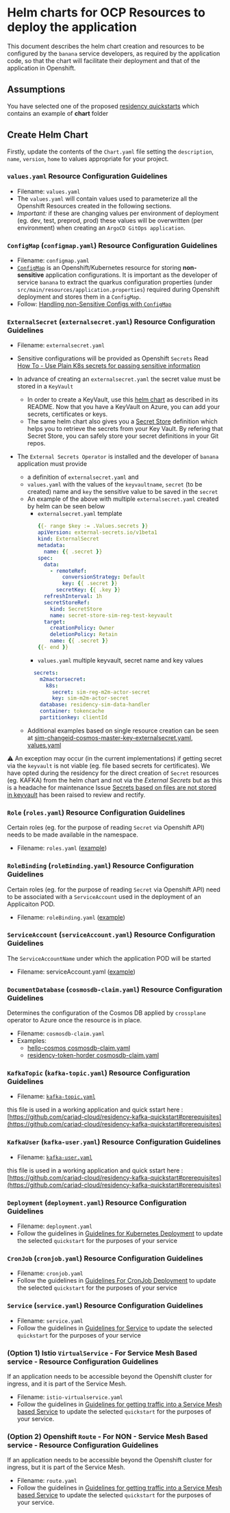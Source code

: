 # Helm charts for OCP Resources to deploy the application

This document describes the helm chart creation and resources to be configured by the `banana` service developers, as required by the application code, so that the chart will facilitate their deployment and that of the application in Openshift.

## Assumptions

You have selected one of the proposed [residency quickstarts](lambda-to-quarkus-quickstarts.md) which contains an example of **chart** folder

## Create Helm Chart

Firstly, update the contents of the `Chart.yaml` file setting the `description`, `name`, `version`, `home` to values appropriate for your project.

### `values.yaml` Resource Configuration Guidelines

* Filename: `values.yaml`
* The `values.yaml` will contain values used to parameterize all the Openshift Resources created in the following sections. 
* *Important:* if these are changing values per environment of deployment (eg. dev, test, preprod, prod) these values will be overwritten (per environment) when creating an `ArgoCD GitOps application`.

### `ConfigMap` (`configmap.yaml`) Resource Configuration Guidelines

* Filename: `configmap.yaml`
* [`ConfigMap`](https://docs.openshift.com/online/pro/dev_guide/configmaps.html) is an Openshift/Kubernetes resource for storing **non-sensitive** application configurations. It is important as the developer of service `banana` to extract the quarkus configuration properties (under `src/main/resources/application.properties`) required during Openshift deployment and stores them in a `ConfigMap`.
* Follow: [Handling non-Sensitive Configs with `ConfigMap`](configs-handling.md)

### `ExternalSecret` (`externalsecret.yaml`) Resource Configuration Guidelines

* Filename: `externalsecret.yaml`
* Sensitive configurations will be provided as Openshift `Secrets` Read [How To - Use Plain K8s secrets for passing sensitive information](secrets-solution.md)
* In advance of creating an `externalsecret.yaml` the secret value must be stored in a `KeyVault`
  * In order to create a KeyVault, use this [helm chart](https://github.com/cariad-cloud/residency-helm-charts/tree/main/externalsecrets) as described in its README.
  Now that you have a KeyVault on Azure, you can add your secrets, certificates or keys.
  * The same helm chart also gives you a [Secret Store](https://external-secrets.io/v0.5.7/provider-azure-key-vault/) definition which helps you to retrieve the secrets from your Key Vault. 
  By refering that Secret Store, you can safely store your secret definitions in your Git repos.

* The `External Secrets Operator` is installed and the developer of `banana` application must provide 
  * a definition of `externalsecret.yaml` and
  * `values.yaml` with the values of the `keyvaultname`, `secret` (to be created) name and `key` the sensitive value to be saved in the `secret`
  * An example of the above with multiple `externalsecret.yaml` created by helm can be seen  below
    * `externalsecret.yaml` template
      ```YAML
      {{- range $key := .Values.secrets }}
      apiVersion: external-secrets.io/v1beta1
      kind: ExternalSecret
      metadata:
        name: {{ .secret }}
      spec:
        data:
          - remoteRef:
              conversionStrategy: Default
              key: {{ .secret }}
            secretKey: {{ .key }}
        refreshInterval: 1h
        secretStoreRef:
          kind: SecretStore
          name: secret-store-sim-reg-test-keyvault
        target:
          creationPolicy: Owner
          deletionPolicy: Retain
          name: {{ .secret }}
      {{- end }}
      ```
    * `values.yaml` multiple keyvault, secret name and key values
    ```YAML
      secrets:
        m2mactorsecret:
          k8s:
            secret: sim-reg-m2m-actor-secret
            key: sim-m2m-actor-secret        
        database: residency-sim-data-handler
        container: tokencache
        partitionkey: clientId
    ```
  * Additional examples based on single resource creation can be seen at [sim-changeid-cosmos-master-key-externalsecret.yaml](https://github.com/cariad-cloud/residency-sim-management-infrastructure/blob/main/chart/templates/sim-changeid-cosmos-master-key-externalsecret.yaml), [values.yaml](https://github.com/cariad-cloud/residency-sim-management-infrastructure/blob/2b0b6c991dea6f798a752c1e876adbee553320df/chart/values.yaml#L10)


:warning: An exception may occur (in the current implementations) if getting secret via the `keyvault` is not viable (eg. file based secrets for certificates). We have opted during the residency for the direct creation of `Secret` resources (eg. KAFKA) from the helm chart and not via the *External Secrets* but as this is a headache for maintenance Issue [Secrets based on files are not stored in keyvault](https://github.com/cariad-cloud/residency-docs/issues/26) has been raised to review and rectify.  

### `Role` (`roles.yaml`) Resource Configuration Guidelines

Certain roles (eg. for the purpose of reading `Secret` via Openshift API) needs to be made available in the namespace.

* Filename: `roles.yaml` ([example](https://github.com/cariad-cloud/residency-sim-data-handler/blob/main/chart/templates/roles.yaml))

### `RoleBinding` (`roleBinding.yaml`) Resource Configuration Guidelines

Certain roles (eg. for the purpose of reading `Secret` via Openshift API) need to be associated with a `ServiceAccount` used in the deployment of an Applicaiton POD.

* Filename: `roleBinding.yaml` ([example](https://github.com/cariad-cloud/residency-sim-data-handler/blob/main/chart/templates/roleBinding.yaml))

### `ServiceAccount` (`serviceAccount.yaml`) Resource Configuration Guidelines

The `ServiceAccountName` under which the application POD will be started

* Filename: serviceAccount.yaml ([example](https://github.com/cariad-cloud/residency-sim-data-handler/blob/main/chart/templates/serviceAccount.yaml))

### `DocumentDatabase` (`cosmosdb-claim.yaml`) Resource Configuration Guidelines

Determines the configuration of the Cosmos DB applied by `crossplane` operator to Azure once the resource is in place. 

* Filename: `cosmosdb-claim.yaml`
* Examples:
  * [hello-cosmos cosmosdb-claim.yaml](https://github.com/cariad-cloud/residency-hello-cosmos/blob/main/chart/templates/cosmosdb-claim.yaml)
  * [residency-token-horder cosmosdb-claim.yaml](https://github.com/cariad-cloud/residency-token-hoarder/blob/main/chart/templates/cosmosdb-claim.yaml)

### `KafkaTopic` (`kafka-topic.yaml`) Resource Configuration Guidelines

* Filename: [`kafka-topic.yaml`](https://github.com/cariad-cloud/quickstart-residency-scheduled-quarkus/blob/main/chart/templates/kafka-topic.yaml)

this file is used in a working application and quick sstart here : [https://github.com/cariad-cloud/residency-kafka-quickstart#prerequisites](https://github.com/cariad-cloud/residency-kafka-quickstart#prerequisites)

### `KafkaUser` (`kafka-user.yaml`) Resource Configuration Guidelines

* Filename: [`kafka-user.yaml`](https://github.com/cariad-cloud/residency-kafka-quickstart/blob/main/chart/templates/quickstart-kafka-user.yaml)

this file is used in a working application and quick sstart here : [https://github.com/cariad-cloud/residency-kafka-quickstart#prerequisites](https://github.com/cariad-cloud/residency-kafka-quickstart#prerequisites)


### `Deployment` (`deployment.yaml`) Resource Configuration Guidelines

* Filename: `deployment.yaml`
* Follow the guidelines in [Guidelines for Kubernetes Deployment](https://github.com/cariad-cloud/residency-docs/blob/main/how-to-docs/container-guidelines.md#deployment) to update the selected `quickstart` for the purposes of your service

### `CronJob` (`cronjob.yaml`) Resource Configuration Guidelines

* Filename: `cronjob.yaml`
* Follow the guidelines in [Guidelines For CronJob Deployment](https://github.com/cariad-cloud/residency-docs/blob/main/how-to-docs/container-guidelines.md#kubernetes-cronjob) to update the selected `quickstart` for the purposes of your service

### `Service` (`service.yaml`) Resource Configuration Guidelines

* Filename: `service.yaml`
* Follow the guidelines in [Guidelines for Service](https://github.com/cariad-cloud/residency-docs/blob/main/how-to-docs/container-guidelines.md#service) to update the selected `quickstart` for the purposes of your service

### (Option 1) Istio `VirtualService` - For Service Mesh Based service - Resource Configuration Guidelines

If an application needs to be accessible beyond the Openshift cluster for ingress, and it is part of the Service Mesh.

* Filename: `istio-virtualservice.yaml`
* Follow the guidelines in [Guidelines for getting traffic into a Service Mesh based Service](servicemesh-routing-into.md) to update the selected `quickstart` for the purposes of your service.

### (Option 2) Openshift `Route` - For NON - Service Mesh Based service - Resource Configuration Guidelines

If an application needs to be accessible beyond the Openshift cluster for ingress, but it is part of the Service Mesh.

* Filename: `route.yaml`
* Follow the guidelines in [Guidelines for getting traffic into a Service Mesh based Service](https://docs.openshift.com/online/pro/dev_guide/routes.html) to update the selected `quickstart` for the purposes of your service.
